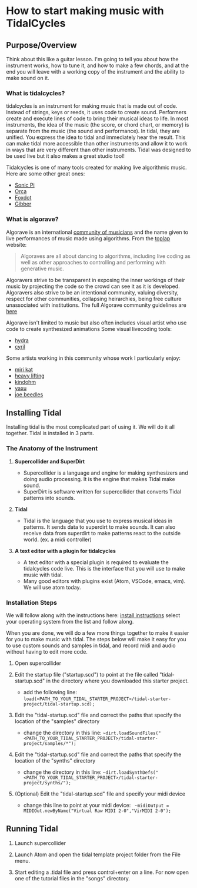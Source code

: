# How to start making music with TidalCycles

## Purpose/Overview
Think about this like a guitar lesson. I'm going to tell you about how the instrument works, how to tune it,
and how to make a few chords, and at the end you will leave with a working copy of the instrument and the ability to make sound on it.


### What is tidalcycles?
tidalcycles is an instrument for making music that is made out of code. Instead of strings, keys or reeds, it uses code to create sound.
Performers create and execute lines of code to bring their musical ideas to life. In most instruments, the idea of the music (the score, or chord chart, or memory) is separate from the music (the sound and performance). In tidal, they are unified. You express the idea to tidal and immediately hear the result. This can make tidal more accessible than other instruments and allow it to work in ways that are very different than other instruments.
Tidal was designed to be used live but it also makes a great studio tool!

Tidalcycles is one of many tools created for making live algorithmic music. Here are some other great ones: 
* [Sonic Pi](https://sonic-pi.net/)
* [Orca](https://github.com/hundredrabbits/Orca)
* [Foxdot](http://foxdot.org/)
* [Gibber](https://gibber.cc/)

### What is algorave?
Algorave is an international [community of musicians](https://algorave.com/) and the name given to live performances of music made using algorithms.
From the [toplap](https://toplap.org/algorave/) website:

> Algoraves are all about dancing to algorithms, including live coding as well as other approaches to controlling and performing  with generative music.

Algoravers strive to be transparent in exposing the inner workings of their music by projecting the code so the crowd can see it as it is developed.
Algoravers also strive to be an intentional community, valuing diversity, respect for other communities, collapsing heirarchies, being free culture unassociated with institutions.
The full Algorave community guidelines are [here](https://github.com/Algorave/guidelines/blob/master/README_en.md)

Algorave isn't limited to music but also often includes visual artist who use code to create synthesized animations
Some visual livecoding tools:
* [hydra](https://hydra-editor-v1.glitch.me/)
* [cyril](http://cyrilcode.com/)

Some artists working in this community whose work I particularly enjoy:
* [miri kat](https://mirikat.github.io/)
* [heavy lifting](https://heavy-lifting.github.io/)
* [kindohm](https://kindohm.bandcamp.com/album/risc-chip)
* [yaxu](https://computerclub.bandcamp.com/album/peak-cut)
* [joe beedles](https://www.youtube.com/watch?v=bRQQwX5vyik&t=1503s)

## Installing Tidal

Installing tidal is the most complicated part of using it. We will do it all together.
Tidal is installed in 3 parts.

### The Anatomy of the Instrument

1. __Supercollider and SuperDirt__
   * Supercollider is a language and engine for making synthesizers and doing audio processing. It is the engine that makes Tidal make sound.
   * SuperDirt is software written for supercollider that converts Tidal patterns into sounds.

1. __Tidal__
   * Tidal is the language that you use to express musical ideas in patterns. It sends data to superdirt to make sounds. It can also receive data from superdirt to make patterns react to the outside world. (ex. a midi controller)

1. __A text editor with a plugin for tidalcycles__
   * A text editor with a special plugin is required to evaluate the tidalcycles code live. This is the interface that you will use to make music with tidal.
   * Many good editors with plugins exist (Atom, VSCode, emacs, vim). We will use atom today.

### Installation Steps
We will follow along with the instructions here: [install instructions](https://tidalcycles.org/index.php/Installation)
select your operating system from the list and follow along.

When you are done, we will do a few more things together to make it easier for you to make music with tidal. The steps below will make it easy for you to use custom sounds and samples in tidal, and record midi and audio without having to edit more code.

1. Open supercollider

1. Edit the startup file ("startup.scd") to point at the file called "tidal-startup.scd" in the directory where you downloaded this starter project.
   * add the following line: ``` load(<PATH_TO_YOUR_TIDAL_STARTER_PROJECT>/tidal-starter-project/tidal-startup.scd); ```

1. Edit the "tidal-startup.scd" file and correct the paths that specify the location of the "samples" directory
   * change the directory in this line: ```~dirt.loadSoundFiles("<PATH_TO_YOUR_TIDAL_STARTER_PROJECT>/tidal-starter-project/samples/*");```
   
1. Edit the "tidal-startup.scd" file and correct the paths that specify the location of the "synths" directory
   * change the directory in this line: ```~dirt.loadSynthDefs("<PATH_TO_YOUR_TIDAL_STARTER_PROJECT>/tidal-starter-project/synths/");```
   
1. (Optional) Edit the "tidal-startup.scd" file and specify your midi device
   * change this line to point at your midi device: ```	~midiOutput = MIDIOut.newByName("Virtual Raw MIDI 2-0","VirMIDI 2-0");```

## Running Tidal

1. Launch supercollider

1. Launch Atom and open the tidal template project folder from the File menu.

1. Start editing a .tidal file and press control+enter on a line. For now open one of the tutorial files in the "songs" directory.
